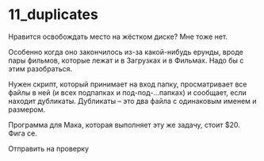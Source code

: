# 11_duplicates
Нравится освобождать место на жёстком диске? Мне тоже нет.

Особенно когда оно закончилось из-за какой-нибудь ерунды, вроде пары фильмов, которые лежат и в Загрузках и в Фильмах. Надо бы с этим разобраться.

Нужен скрипт, который принимает на вход папку, просматривает все файлы в ней (и всех подпапках и под-под-...папках) и сообщает, если находит дубликаты. Дубликаты – это два файла с одинаковым именем и размером.

Программа для Мака, которая выполняет эту же задачу, стоит $20. Фига се.

Отправить на проверку

